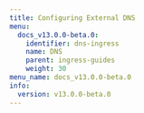 ```yaml
---
title: Configuring External DNS
menu:
  docs_v13.0.0-beta.0:
    identifier: dns-ingress
    name: DNS
    parent: ingress-guides
    weight: 30
menu_name: docs_v13.0.0-beta.0
info:
  version: v13.0.0-beta.0
---
```


